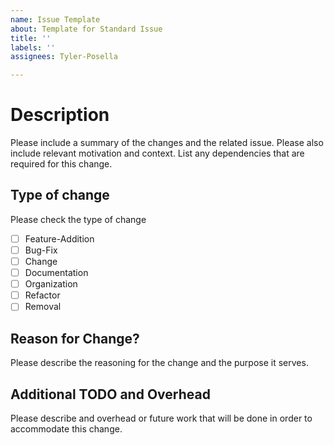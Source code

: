 ```yaml
---
name: Issue Template
about: Template for Standard Issue
title: ''
labels: ''
assignees: Tyler-Posella

---
```


# Description

Please include a summary of the changes and the related issue. Please also include relevant motivation and context. List any dependencies that are required for this change.

## Type of change

Please check the type of change

- [ ] Feature-Addition
- [ ] Bug-Fix
- [ ] Change
- [ ] Documentation
- [ ] Organization
- [ ] Refactor
- [ ] Removal

## Reason for Change?

Please describe the reasoning for the change and the purpose it serves.

## Additional TODO and Overhead

Please describe and overhead or future work that will be done in order to accommodate this change.
